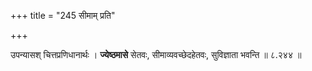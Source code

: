 +++
title = "245 सीमाम् प्रति"

+++

उपन्यासश् चित्तप्रणिधानार्थः । **ज्येष्ठमासे** सेतवः, सीमाव्यवच्छेदहेतवः, सुविज्ञाता भवन्ति ॥ ८.२४४ ॥